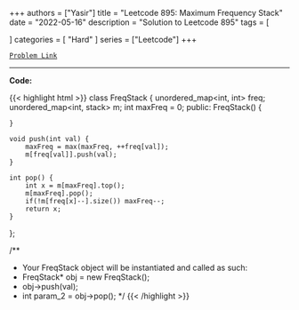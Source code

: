 
+++
authors = ["Yasir"]
title = "Leetcode 895: Maximum Frequency Stack"
date = "2022-05-16"
description = "Solution to Leetcode 895"
tags = [
    
]
categories = [
    "Hard"
]
series = ["Leetcode"]
+++



[`Problem Link`](https://leetcode.com/problems/maximum-frequency-stack/description/)

---

**Code:**

{{< highlight html >}}
class FreqStack {
    unordered_map<int, int> freq;
    unordered_map<int, stack<int>> m;
    int maxFreq = 0;
public:
    FreqStack() {
        
    }
    
    void push(int val) {
        maxFreq = max(maxFreq, ++freq[val]);
        m[freq[val]].push(val);
    }
    
    int pop() {
        int x = m[maxFreq].top();
        m[maxFreq].pop();
        if(!m[freq[x]--].size()) maxFreq--;
        return x;
    }
};

/**
 * Your FreqStack object will be instantiated and called as such:
 * FreqStack* obj = new FreqStack();
 * obj->push(val);
 * int param_2 = obj->pop();
 */
{{< /highlight >}}


